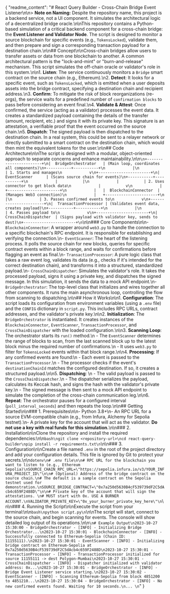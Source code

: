 {
  "readme_content": "# React Query Builder - Cross-Chain Bridge Event Listener\n\n> **Note on Naming:** Despite the repository name, this project is a backend service, not a UI component. It simulates the architectural logic of a decentralized bridge oracle.\n\nThis repository contains a Python-based simulation of a critical backend component for a cross-chain bridge: the **Event Listener and Validator Node**. The script is designed to monitor a source blockchain for specific events (e.g., `TokensLocked`), validate them, and then prepare and sign a corresponding transaction payload for a destination chain.\n\n## Concept\n\nCross-chain bridges allow users to transfer assets or data from one blockchain to another. A common architectural pattern is the \"lock-and-mint\" or \"burn-and-release\" mechanism. This script simulates the off-chain oracle or validator's role in this system.\n\n1.  **Listen**: The service continuously monitors a `Bridge` smart contract on the source chain (e.g., Ethereum).\n2.  **Detect**: It looks for a specific event, such as `TokensLocked`, which is emitted when a user deposits assets into the bridge contract, specifying a destination chain and recipient address.\n3.  **Confirm**: To mitigate the risk of block reorganizations (re-orgs), the service waits for a predefined number of `confirmation blocks` to pass before considering an event final.\n4.  **Validate & Attest**: Once confirmed, the service (acting as a validator) processes the event data. It creates a standardized payload containing the details of the transfer (amount, recipient, etc.) and signs it with its private key. This signature is an attestation, a verifiable proof that the event occurred on the source chain.\n5.  **Dispatch**: The signed payload is then dispatched to the destination chain. In a real system, this could be sent to a relayer network or directly submitted to a smart contract on the destination chain, which would then mint the equivalent tokens for the user.\n\n## Code Architecture\n\nThe script is designed with a modular, object-oriented approach to separate concerns and enhance maintainability.\n\n```\n+-----------------------+\n|  BridgeOrchestrator   | (Main loop, coordinates all components)\n+-----------+-----------+\n            |\n            | 1. Starts and manages\n            v\n+-----------------------+\n|     EventScanner      | (Scans source chain for events)\n+-----------+-----------+\n            |           |\n            |           | 2. Uses connector to get block data\n            |           v\n            |   +-----------------------+\n            |   |  BlockchainConnector  | (Manages Web3 connection)\n            |   +-----------------------+\n            |\n            | 3. Passes confirmed events to\n            v\n+-----------------------+\n|  TransactionProcessor | (Validates event data, creates payload)\n+-----------+-----------+\n            |\n            | 4. Passes payload to\n            v\n+-----------------------+\n| CrossChainDispatcher  | (Signs payload with validator key, sends to dest)\n+-----------------------+\n```\n\n### Core Components\n\n-   `BlockchainConnector`: A wrapper around `web3.py` to handle the connection to a specific blockchain's RPC endpoint. It is responsible for establishing and verifying the connection.\n-   `EventScanner`: The heart of the listening process. It polls the source chain for new blocks, queries for specific contract events within a block range, and waits for confirmations before flagging an event as final.\n-   `TransactionProcessor`: A pure logic class that takes a raw event log, validates its data (e.g., checks if it's intended for the correct destination chain), and transforms it into a structured, standardized payload.\n-   `CrossChainDispatcher`: Simulates the validator's role. It takes the processed payload, signs it using a private key, and dispatches the signed message. In this simulation, it sends the data to a mock API endpoint.\n-   `BridgeOrchestrator`: The top-level class that initializes and wires together all other components. It runs the main asynchronous loop, controlling the flow from scanning to dispatching.\n\n## How it Works\n\n1.  **Configuration**: The script loads its configuration from environment variables (using a `.env` file) and the `CONFIG` dictionary in `script.py`. This includes RPC URLs, contract addresses, and the validator's private key.\n\n2.  **Initialization**: The `BridgeOrchestrator` is instantiated. It creates instances of the `BlockchainConnector`, `EventScanner`, `TransactionProcessor`, and `CrossChainDispatcher` with the loaded configuration.\n\n3.  **Scanning Loop**: The orchestrator starts its `run()` method.\n    -   The `EventScanner` determines the range of blocks to scan, from the last scanned block up to the latest block minus the required number of confirmations.\n    -   It uses `web3.py` to filter for `TokensLocked` events within that block range.\n\n4.  **Processing**: If any confirmed events are found:\n    -   Each event is passed to the `TransactionProcessor`.\n    -   The processor checks if the event's `destinationChainId` matches the configured destination. If so, it creates a structured payload.\n\n5.  **Dispatching**: \n    -   The valid payload is passed to the `CrossChainDispatcher`.\n    -   The dispatcher serializes the payload, calculates its Keccak hash, and signs the hash with the validator's private key.\n    -   The signed message is then sent to a mock API endpoint to simulate the completion of the cross-chain communication leg.\n\n6.  **Repeat**: The orchestrator pauses for a configured interval (`poll_interval_seconds`) and then repeats the loop.\n\n## Getting Started\n\n### 1. Prerequisites\n\n-   Python 3.8+\n-   An RPC URL for a source EVM-compatible chain (e.g., from Infura, Alchemy for Sepolia testnet).\n-   A private key for the account that will act as the validator. **Do not use a key with real funds for this simulation.**\n\n### 2. Installation\n\nClone the repository and install the required dependencies:\n\n```bash\ngit clone <repository-url>\ncd react-query-builder\npip install -r requirements.txt\n```\n\n### 3. Configuration\n\nCreate a file named `.env` in the root of the project directory and add your configuration details. This file is ignored by Git to protect your secrets.\n\n```dotenv\n# .env file\n\n# RPC URL for the blockchain you want to listen to (e.g., Ethereum Sepolia)\nSOURCE_CHAIN_RPC_URL=\"https://sepolia.infura.io/v3/YOUR_INFURA_PROJECT_ID\"\n\n# (Optional) Address of the bridge contract on the source chain.\n# The default is a sample contract on the Sepolia testnet used for demonstration.\nSOURCE_BRIDGE_CONTRACT=\"0x7a250d5630B4cF539739dF2C5dAcb4c659F2488D\"\n\n# Private key of the account that will sign the attestations. \n# MUST start with 0x. USE A BURNER ACCOUNT.\nVALIDATOR_PRIVATE_KEY=\"0x_your_burner_private_key_here\"\n```\n\n### 4. Running the Script\n\nExecute the script from your terminal:\n\n```bash\npython script.py\n```\n\nThe script will start, connect to the source chain, and begin scanning for events. The console will show detailed log output of its operations.\n\n```\n# Example Output\n2023-10-27 15:30:00 - BridgeOrchestrator - [INFO] - Initializing Bridge Orchestrator...\n2023-10-27 15:30:01 - BlockchainConnector - [INFO] - Successfully connected to Ethereum-Sepolia (Chain ID: 11155111).\n2023-10-27 15:30:01 - EventScanner - [INFO] - Initializing bridge contract on Ethereum-Sepolia at 0x7a250d5630B4cF539739dF2C5dAcb4c659F2488D\n2023-10-27 15:30:01 - TransactionProcessor - [INFO] - TransactionProcessor initialized for source 11155111 -> dest Polygon-Mumbai\n2023-10-27 15:30:01 - CrossChainDispatcher - [INFO] - Dispatcher initialized with validator address: 0x...\n2023-10-27 15:30:01 - BridgeOrchestrator - [INFO] - Bridge Event Listener service starting.\n2023-10-27 15:30:02 - EventScanner - [INFO] - Scanning Ethereum-Sepolia from block 4851200 to 4851210...\n2023-10-27 15:30:04 - BridgeOrchestrator - [INFO] - No new confirmed events found. Waiting for 10 seconds.\n... \n```"
}